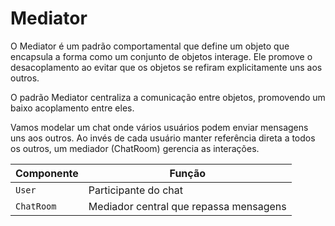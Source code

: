 # Mediator

O Mediator é um padrão comportamental que define um objeto que encapsula a forma como um conjunto de objetos interage. Ele promove o desacoplamento ao evitar que os objetos se refiram explicitamente uns aos outros.

O padrão Mediator centraliza a comunicação entre objetos, promovendo um baixo acoplamento entre eles.

Vamos modelar um chat onde vários usuários podem enviar mensagens uns aos outros. Ao invés de cada usuário manter referência direta a todos os outros, um mediador (ChatRoom) gerencia as interações.

| Componente | Função                                 |
| ---------- | -------------------------------------- |
| `User`     | Participante do chat                   |
| `ChatRoom` | Mediador central que repassa mensagens |

